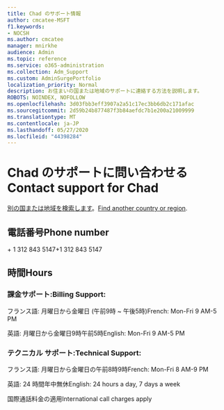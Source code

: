 ```yaml
---
title: Chad のサポート情報
author: cmcatee-MSFT
f1.keywords:
- NOCSH
ms.author: cmcatee
manager: mnirkhe
audience: Admin
ms.topic: reference
ms.service: o365-administration
ms.collection: Adm_Support
ms.custom: AdminSurgePortfolio
localization_priority: Normal
description: お住まいの国または地域のサポートに連絡する方法を説明します。
ROBOTS: NOINDEX, NOFOLLOW
ms.openlocfilehash: 3d03fbb3eff3907a2a51c17ec3bb6db2c171afac
ms.sourcegitcommit: 2d59b24b877487f3b84aefdc7b1e200a21009999
ms.translationtype: MT
ms.contentlocale: ja-JP
ms.lasthandoff: 05/27/2020
ms.locfileid: "44398284"
---
```

# <a name="contact-support-for-chad"></a><span data-ttu-id="1f76d-103">Chad のサポートに問い合わせる</span><span class="sxs-lookup"><span data-stu-id="1f76d-103">Contact support for Chad</span></span>

<span data-ttu-id="1f76d-104">[別の国または地域を検索します](../contact-support-for-business-products.md)。</span><span class="sxs-lookup"><span data-stu-id="1f76d-104">[Find another country or region](../contact-support-for-business-products.md).</span></span>

## <a name="phone-number"></a><span data-ttu-id="1f76d-105">電話番号</span><span class="sxs-lookup"><span data-stu-id="1f76d-105">Phone number</span></span>
<span data-ttu-id="1f76d-106">+ 1 312 843 5147</span><span class="sxs-lookup"><span data-stu-id="1f76d-106">+1 312 843 5147</span></span>

## <a name="hours"></a><span data-ttu-id="1f76d-107">時間</span><span class="sxs-lookup"><span data-stu-id="1f76d-107">Hours</span></span>
### <a name="billing-support"></a><span data-ttu-id="1f76d-108">課金サポート:</span><span class="sxs-lookup"><span data-stu-id="1f76d-108">Billing Support:</span></span>

<span data-ttu-id="1f76d-109">フランス語: 月曜日から金曜日 (午前9時 ~ 午後5時)</span><span class="sxs-lookup"><span data-stu-id="1f76d-109">French: Mon-Fri 9 AM-5 PM</span></span>

<span data-ttu-id="1f76d-110">英語: 月曜日から金曜日9時午前5時</span><span class="sxs-lookup"><span data-stu-id="1f76d-110">English: Mon-Fri 9 AM-5 PM</span></span>

### <a name="technical-support"></a><span data-ttu-id="1f76d-111">テクニカル サポート:</span><span class="sxs-lookup"><span data-stu-id="1f76d-111">Technical Support:</span></span>

<span data-ttu-id="1f76d-112">フランス語: 月曜日から金曜日の午前8時9時</span><span class="sxs-lookup"><span data-stu-id="1f76d-112">French: Mon-Fri 8 AM-9 PM</span></span>

<span data-ttu-id="1f76d-113">英語: 24 時間年中無休</span><span class="sxs-lookup"><span data-stu-id="1f76d-113">English: 24 hours a day, 7 days a week</span></span>

<span data-ttu-id="1f76d-114">国際通話料金の適用</span><span class="sxs-lookup"><span data-stu-id="1f76d-114">International call charges apply</span></span>
